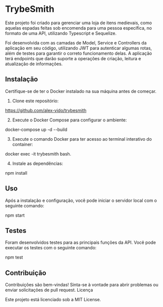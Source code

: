 # TrybeSmith

Este projeto foi criado para gerenciar uma loja de itens medievais, como aquelas espadas feitas sob encomenda para uma pessoa específica, no formato de uma API, utilizando Typescript e Sequelize.

Foi desenvolvida com as camadas de Model, Service e Controllers da aplicação em seu código, utilizando JWT para autenticar algumas rotas, além de testes para garantir o correto funcionamento delas. A aplicação terá endpoints que darão suporte a operações de criação, leitura e atualização de informações.


## Instalação

Certifique-se de ter o Docker instalado na sua máquina antes de começar.

1. Clone este repositório:

https://github.com/alex-vido/trybesmith

2. Execute o Docker Compose para configurar o ambiente:

docker-compose up -d --build


3. Execute o comando Docker para ter acesso ao terminal interativo do container:

docker exec -it trybesmith bash.

4. Instale as dependências:

npm install


## Uso

Após a instalação e configuração, você pode iniciar o servidor local com o seguinte comando:

npm start


## Testes

Foram desenvolvidos testes para as principais funções da API. Você pode executar os testes com o seguinte comando:

npm test


## Contribuição

Contribuições são bem-vindas! Sinta-se à vontade para abrir problemas ou enviar solicitações de pull request.
Licença

Este projeto está licenciado sob a MIT License.